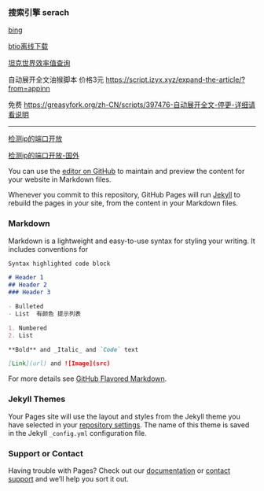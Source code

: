 ###  搜索引擎 serach  
[bing](https://cn.bing.com/)

[btio离线下载](https://bitport.io)


[坦克世界效率值查询 ](http://wot.ouj.com/zhanji/index.html)


自动展开全文油猴脚本
价格3元 
https://script.izyx.xyz/expand-the-article/?from=appinn

免费
https://greasyfork.org/zh-CN/scripts/397476-自动展开全文-停更-详细请看说明

***


[检测ip的端口开放](http://coolaf.com/tool/port)

[检测ip的端口开放-国外](https://www.yougetsignal.com/tools/open-ports/)

[]()

[]()
[]()

[]()

[]()

[]()
[]()

[]()

[]()

[]()
[]()

[]()

[]()

[]()



You can use the [editor on GitHub](https://github.com/zip11/webpage/edit/master/README.md) to maintain and preview the content for your website in Markdown files.

Whenever you commit to this repository, GitHub Pages will run [Jekyll](https://jekyllrb.com/) to rebuild the pages in your site, from the content in your Markdown files.

### Markdown

Markdown is a lightweight and easy-to-use syntax for styling your writing. It includes conventions for

```markdown
Syntax highlighted code block

# Header 1
## Header 2
### Header 3

- Bulleted
- List  有颜色 提示列表

1. Numbered
2. List

**Bold** and _Italic_ and `Code` text

[Link](url) and ![Image](src)
```

For more details see [GitHub Flavored Markdown](https://guides.github.com/features/mastering-markdown/).

### Jekyll Themes

Your Pages site will use the layout and styles from the Jekyll theme you have selected in your [repository settings](https://github.com/zip11/webpage/settings). The name of this theme is saved in the Jekyll `_config.yml` configuration file.

### Support or Contact

Having trouble with Pages? Check out our [documentation](https://help.github.com/categories/github-pages-basics/) or [contact support](https://github.com/contact) and we’ll help you sort it out.
